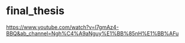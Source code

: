 # final_thesis
https://www.youtube.com/watch?v=l7gmAz4-BBQ&ab_channel=Ngh%C4%A9aNguy%E1%BB%85nH%E1%BB%AFu
